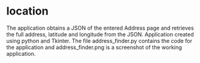 # location
The application obtains a JSON of the entered Address page and retrieves the full address, latitude and longitude from the JSON.
Application created using python and Tkinter.
The file address_finder.py contains the code for the application and address_finder.png is a screenshot of the working application.
